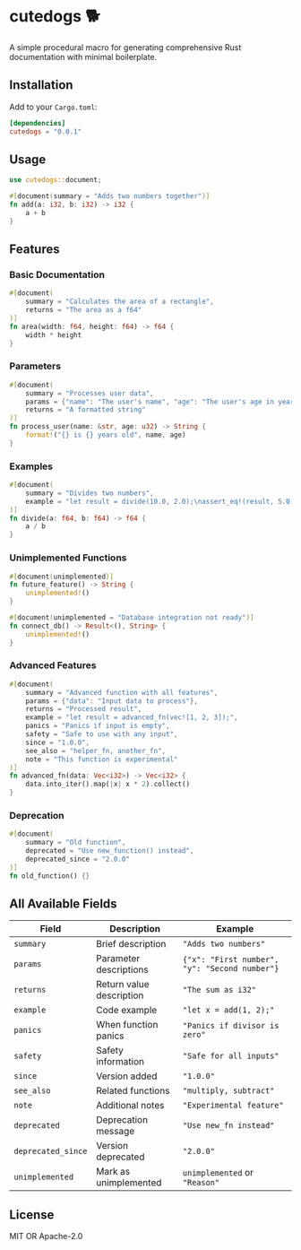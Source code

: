 # cutedogs 🐕

A simple procedural macro for generating comprehensive Rust documentation with minimal boilerplate.

## Installation

Add to your `Cargo.toml`:

```toml
[dependencies]
cutedogs = "0.0.1"
```

## Usage

```rust
use cutedogs::document;

#[document(summary = "Adds two numbers together")]
fn add(a: i32, b: i32) -> i32 {
    a + b
}
```

## Features

### Basic Documentation
```rust
#[document(
    summary = "Calculates the area of a rectangle",
    returns = "The area as a f64"
)]
fn area(width: f64, height: f64) -> f64 {
    width * height
}
```

### Parameters
```rust
#[document(
    summary = "Processes user data",
    params = {"name": "The user's name", "age": "The user's age in years"},
    returns = "A formatted string"
)]
fn process_user(name: &str, age: u32) -> String {
    format!("{} is {} years old", name, age)
}
```

### Examples
```rust
#[document(
    summary = "Divides two numbers",
    example = "let result = divide(10.0, 2.0);\nassert_eq!(result, 5.0);"
)]
fn divide(a: f64, b: f64) -> f64 {
    a / b
}
```

### Unimplemented Functions
```rust
#[document(unimplemented)]
fn future_feature() -> String {
    unimplemented!()
}

#[document(unimplemented = "Database integration not ready")]
fn connect_db() -> Result<(), String> {
    unimplemented!()
}
```

### Advanced Features
```rust
#[document(
    summary = "Advanced function with all features",
    params = {"data": "Input data to process"},
    returns = "Processed result",
    example = "let result = advanced_fn(vec![1, 2, 3]);",
    panics = "Panics if input is empty",
    safety = "Safe to use with any input",
    since = "1.0.0",
    see_also = "helper_fn, another_fn",
    note = "This function is experimental"
)]
fn advanced_fn(data: Vec<i32>) -> Vec<i32> {
    data.into_iter().map(|x| x * 2).collect()
}
```

### Deprecation
```rust
#[document(
    summary = "Old function",
    deprecated = "Use new_function() instead",
    deprecated_since = "2.0.0"
)]
fn old_function() {}
```

## All Available Fields

| Field | Description | Example |
|-------|-------------|---------|
| `summary` | Brief description | `"Adds two numbers"` |
| `params` | Parameter descriptions | `{"x": "First number", "y": "Second number"}` |
| `returns` | Return value description | `"The sum as i32"` |
| `example` | Code example | `"let x = add(1, 2);"` |
| `panics` | When function panics | `"Panics if divisor is zero"` |
| `safety` | Safety information | `"Safe for all inputs"` |
| `since` | Version added | `"1.0.0"` |
| `see_also` | Related functions | `"multiply, subtract"` |
| `note` | Additional notes | `"Experimental feature"` |
| `deprecated` | Deprecation message | `"Use new_fn instead"` |
| `deprecated_since` | Version deprecated | `"2.0.0"` |
| `unimplemented` | Mark as unimplemented | `unimplemented` or `"Reason"` |

## License

MIT OR Apache-2.0
